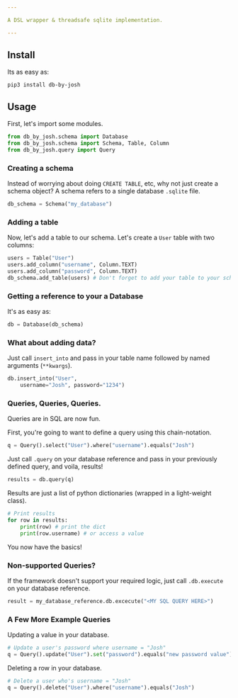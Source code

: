 ```yaml
---

A DSL wrapper & threadsafe sqlite implementation.

---
```


## Install

Its as easy as:

`pip3 install db-by-josh`

## Usage

First, let's import some modules.

```python
from db_by_josh.schema import Database
from db_by_josh.schema import Schema, Table, Column
from db_by_josh.query import Query
```

### Creating a schema

Instead of worrying about doing `CREATE TABLE`, etc, why not just create a schema object? A schema refers to a single database `.sqlite` file.

```python
db_schema = Schema("my_database")
```

### Adding a table

Now, let's add a table to our schema. Let's create a `User` table with two columns:

```python
users = Table("User")
users.add_column("username", Column.TEXT)
users.add_column("password", Column.TEXT)
db_schema.add_table(users) # Don't forget to add your table to your schema
```

### Getting a reference to your a Database

It's as easy as:

```python
db = Database(db_schema)
```

### What about adding data?

Just call `insert_into` and pass in your table name followed by named arguments (`**kwargs`).

```python
db.insert_into("User", 
    username="Josh", password="1234")
```

### Queries, Queries, Queries.

Queries are in SQL are now fun.

First, you're going to want to define a query using this chain-notation.

```python
q = Query().select("User").where("username").equals("Josh")
```

Just call `.query` on your database reference and pass in your previously defined query, and voila, results!

```python
results = db.query(q)
```

Results are just a list of python dictionaries (wrapped in a light-weight class). 

```python
# Print results
for row in results:
    print(row) # print the dict
    print(row.username) # or access a value
```

You now have the basics!


### Non-supported Queries?

If the framework doesn't support your required logic, just call `.db.execute` on your database reference.

```python
result = my_database_reference.db.excecute("<MY SQL QUERY HERE>")
```

### A Few More Example Queries

Updating a value in your database.

```python
# Update a user's password where username = "Josh"
q = Query().update("User").set("password").equals("new password value").where("username").equals("Josh")
```

Deleting a row in your database.

```python
# Delete a user who's username = "Josh"
q = Query().delete("User").where("username").equals("Josh")
```

